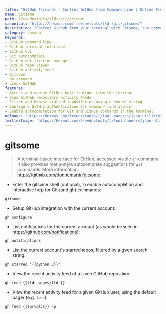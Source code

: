 ```yaml
---
title: "GitHub Terminal - Control GitHub from Command Line | Online Free DevTools by Hexmos"
name: gitsome
path: /freedevtools/tldr/git/gitsome
canonical: "https://hexmos.com/freedevtools/tldr/git/gitsome/"
description: "Control GitHub from your terminal with Gitsome, the command line interface. Manage notifications, repos, and activity feeds directly. Free online tool, no registration required."
category: common
keywords:
- GitHub command line
- GitHub terminal interface
- GitHub CLI
- Git autocomplete
- GitHub notification manager
- GitHub repo viewer
- GitHub activity feed
- Gitsome
- gh command
- Linux GitHub
features:
- Access and manage GitHub notifications from the terminal
- View GitHub repository activity feeds
- Filter and browse starred repositories using a search string
- Configure GitHub authentication for command-line access
- Enable autocompletion for Git and GitHub commands in the terminal
ogImage: "https://hexmos.com/freedevtools/t/tool-banners/json-utilities-banner.png"
twitterImage: "https://hexmos.com/freedevtools/t/tool-banners/json-utilities-banner.png"
---
```


# gitsome

> A terminal-based interface for GitHub, accessed via the `gh` command.
> It also provides menu-style autocomplete suggestions for `git` commands.
> More information: <https://github.com/donnemartin/gitsome>.

- Enter the gitsome shell (optional), to enable autocompletion and interactive help for Git (and gh) commands:

`gitsome`

- Setup GitHub integration with the current account:

`gh configure`

- List notifications for the current account (as would be seen in <https://github.com/notifications>):

`gh notifications`

- List the current account's starred repos, filtered by a given search string:

`gh starred "{{python 3}}"`

- View the recent activity feed of a given GitHub repository:

`gh feed {{tldr-pages/tldr}}`

- View the recent activity feed for a given GitHub user, using the default pager (e.g. `less`):

`gh feed {{torvalds}} -p`
